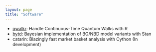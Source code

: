 ```yaml
---
layout: page
title: "Software"
---
```


* [qwalkr](https://github.com/vitormarquesr/qwalkr): Handle Continuous-Time Quantum Walks with R
* [bytd](https://github.com/vitormarquesr/bytd): Bayesian implementation of BG/NBD model variants with Stan
* catarin: Blazingly fast market basket analysis with Cython (In development)
